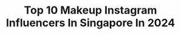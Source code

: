 ---
title: Top 10 Makeup Instagram Influencers In Singapore In 2024
description: >-
  Find top makeup Instagram influencers in Singapore in 2024. Most popular hashtags: #sephorasg #summerlipstick #sgkids.
platform: Instagram
hits: 76
text_top: Identify the best Instagram influencers on inBeat.
text_bottom: Our search engine holds 76 Instagram influencers like this in Singapore for you to connect with.
profiles:
  - username: "bubblymichelle"
    fullname: >-
      bubblymichelle
    bio: >-
      🇸🇬 Luxury Makeup & Skincare Beauty Awards judge Harpers Bazaar Singapore 2023, 2018, 2017, 2016
    location: "Singapore"
    followers: 66386
    engagement: 537
    commentsToLikes: 0.073545
    id: ck8t3u09w4hop0j78yebricm9
    verified: false
    hashtags: "#summerlipstick, #welovecoco, #lipstickswatch, #sephorasg"
  - username: "kazueeee"
    fullname: >-
      Johnstan Chua Shun An (Kazue)
    bio: >-
      🏠+65 🇸🇬 💎 330k Tiktok 👑 Cosplay and K-pop Makeup 🎞 tiktok.com/Johnstankazue 😈 Dark Side of Kpop
    location: "Singapore"
    followers: 92343
    engagement: 877
    commentsToLikes: 0.028340
    id: ckaozdn7blere0i78vq65cqlm
    verified: false
    hashtags: "#funnyreel, #kpopmemes, #kpopreel, #kpopreality"
  - username: "crysta.bel"
    fullname: >-
      Crystabel Tan
    bio: >-
      ✨˚ Makeup ✧ Fashion ✧ Lifestyle ˚✨ 🌷Tiktok [820k] @ crystabel_ 🎀 M-20.4 @berrybel__ My Socials! ⬇️
    location: "Singapore"
    followers: 116884
    engagement: 1269
    commentsToLikes: 0.007653
    id: ck5qcivjuqsrm0i11oniljb3b
    verified: false
    hashtags: "#msi, #gaming, #laptop, #cyborg15"
  - username: "workingwithmonolids"
    fullname: >-
      Francesca Tanmizi
    bio: >-
      I’m just Evee’s mom now. #wmntutorial for my makeup tutorials!
    location: "Singapore"
    followers: 34346
    engagement: 134
    commentsToLikes: 0.010139
    id: ck5hscvenwdwd0i118gtri4ba
    verified: false
    hashtags: "#sgmummy, #sgkids, #toddlerlife, #travel"
  - username: "danellailene"
    fullname: >-
      Danella Ilene
    bio: >-
      🥇Winner @intm_nettv C1 @darawear_id @zi.modelacademy @makeupby.ilene 📩 +62 8997837935 🇮🇩 @castawaymodelmanagement @jimmodels 🇸🇬 @now_model_management
    location: "Singapore"
    followers: 169668
    engagement: 121
    commentsToLikes: 0.007489
    id: ck5hkl5ihimdu0i11injipbmy
    verified: false
    hashtags: "#model, #fashion, #lazysundaymorning, #fashionblogger"
  - username: "xiaxue"
    fullname: >-
      Wendy Cheng 👑 Xiaxue
    bio: >-
      YouTuber ♡ Makeup addict ♡ Mom ♡ The OG Influencer ♡ Owner of @plasticcosmetics ♡ Tiny Fiery Provocateur 💌 Biz inquiries: xiaxue@gmail.com 👇 New vid!
    location: "Singapore"
    followers: 575656
    engagement: 46
    commentsToLikes: 0.020002
    id: ck15rpnjd92d70i19a9u3m888
    verified: true
    hashtags: "#thisonemyshopeehaul, #sheinforall, #shopeeambassadorsg, #sheinsg"
  - username: "thewinterchee"
    fullname: >-
      WINTER CHEE | Beauty & Travel
    bio: >-
      Wear kindness as your makeup. 🌎: Singapore #WinterCWanderlust 💌: hello@winterchee.com
    location: "Singapore"
    followers: 28181
    engagement: 45
    commentsToLikes: 0.006910
    id: ck0vvnvjrpyho0i19ej76ignj
    verified: false
    hashtags: "#wintergoestodubai, #wintercwanderlust, #sephorasg, #charlottetilbury"
  - username: "sahursart"
    fullname: >-
      sahur saleim
    bio: >-
      🌿award-winning celebrity makeup artist 🎨founder and CEO @sahursartbeauty 🇸🇬singapore 💌info@sahursart.com
    location: "Singapore"
    followers: 280703
    engagement: 15
    commentsToLikes: 0.000524
    id: ck0ub27p6dl3t0i1983k04yra
    verified: true
    hashtags: "#wellssingapore, #waterdispenser, #waterpurifier, #freshteaelixir"
  - username: "eexuanng"
    fullname: >-
      Xuan
    bio: >-
      +65🇸🇬 🐶🐾 @princessfifing Shoots/ads/business enquires - 📧📧eexuan91@live.com.sg Baking/ Cooking/ Food/ Fashion/ Makeup/ Skincare/ Travel💋
    location: "Singapore"
    followers: 39925
    engagement: 8
    commentsToLikes: 0.002227
    id: clm70ahktgcpz0j08w2hef87j
    verified: false
    hashtags: "#ootd, #dressthebump, #38weeks, #cny2024"
  - username: "sharmila.logan"
    fullname: >-
      Sharmila Logan
    bio: >-
      Professional Makeup Artist ♍️ Owner of Mila Cosmetics®️ Singapore 🇸🇬🇮🇳 Traveller ✈️
    location: "Singapore"
    followers: 66092
    engagement: 347
    commentsToLikes: 0.007426
    id: ck6ub2oth74c00j71nyzqq1tj
    verified: false
    hashtags: "#dwsingapore, #dwinsg, #ad, #danielwellington"
---